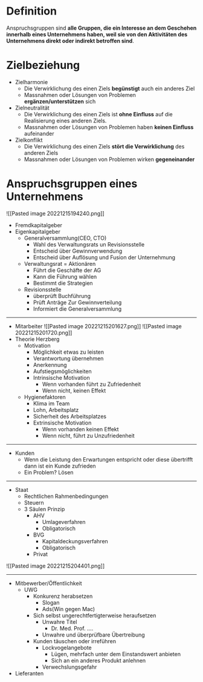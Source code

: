 # Definition
Anspruchsgruppen sind **alle Gruppen, die ein Interesse an dem Geschehen innerhalb eines Unternehmens haben, weil sie von den Aktivitäten des Unternehmens direkt oder indirekt betroffen sind**.

# Zielbeziehung
- Zielharmonie
	- Die Verwirklichung des einen Ziels **begünstigt** auch ein anderes Ziel
	- Massnahmen oder Lösungen von Problemen **ergänzen/unterstützen** sich
- Zielneutralität
	- Die Verwirklichung des einen Ziels ist **ohne Einfluss** auf die Realisierung eines anderen Ziels.
	- Massnahmen oder Lösungen von Problemen haben **keinen Einfluss** aufeinander
- Zielkonflikt
	- Die Verwirklichung des einen Ziels **stört die Verwirklichung** des anderen Ziels
	- Massnahmen oder Lösungen von Problemen wirken **gegeneinander**

# Anspruchsgruppen eines Unternehmens
![[Pasted image 20221215194240.png]]
- Fremdkapitalgeber
- Eigenkapitalgeber
	- Generalversammlung(CEO, CTO)
		- Wahl des Verwaltungsrats un Revisionsstelle
		- Entscheid über Gewinnverwendung
		- Entscheid über Auflösung und Fusion der Unternehmung
	- Verwaltungsrat = Aktionären 
		- Führt die Geschäfte der AG
		- Kann die Führung wählen
		- Bestimmt die Strategien
	- Revisionsstelle
		- überprüft Buchführung
		- Prüft Anträge Zur Gewinnverteilung
		- Informiert die Generalversammlung

---

- Mitarbeiter
![[Pasted image 20221215201627.png]]
![[Pasted image 20221215201720.png]]
-   Theorie Herzberg
	-   Motivation
		-   Möglichkeit etwas zu leisten
		-   Verantwortung übernehmen
		-   Anerkennung
		-   Aufstiegsmöglichkeiten
		-   Intrinsische Motivation
			-   Wenn vorhanden führt zu Zufriedenheit
			-   Wenn nicht, keinen Effekt
	-   Hygienefaktoren
		-   Klima im Team
		-   Lohn, Arbeitsplatz
		-   Sicherheit des Arbeitsplatzes
		-   Extrinsische Motivation
			-   Wenn vorhanden keinen Effekt
			-   Wenn nicht, führt zu Unzufriedenheit

---

- Kunden
	- Wenn die Leistung den Erwartungen entspricht oder diese übertrifft dann ist ein Kunde zufrieden
	- Ein Problem? Lösen

---


- Staat
	- Rechtlichen Rahmenbedingungen
	- Steuern
	- 3 Säulen Prinzip
		- AHV
			- Umlageverfahren
			- Obligatorisch
		- BVG
			- Kapitaldeckungsverfahren
			- Obligatorisch
		- Privat

![[Pasted image 20221215204401.png]]

---

- Mitbewerber/Öffentlichkeit
	- UWG
		- Konkurenz herabsetzen
			- Slogan
			- Ads(Win gegen Mac)
		- Sich selbst ungerechtfertigterweise heraufsetzen
			- Unwahre Titel
				- Dr. Med. Prof. ....
			- Unwahre und überprüfbare Übertreibung
		- Kunden täuschen oder irreführen
			- Lockvogelangebote
				- Lügen, mehrfach unter dem Einstandswert anbieten
				- Sich an ein anderes Produkt anlehnen
			- Verwechslungsgefahr
- Lieferanten